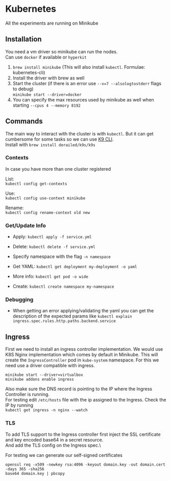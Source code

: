# Kubernetes

All the experiments are running on Minikube

## Installation

You need a vm driver so minikube can run the nodes.\
Can use `docker` if available or `hyperkit`

1. `brew install minikube` (This will also install `kubectl`. Formulae: kubernetes-cli)
2. Install the driver with brew as well
3. Start the cluster (if there is an error use `--v=7 --alsologtostderr` flags to debug)\
`minikube start --driver=docker`
4. You can specify the max resources used by minikube as well when starting `--cpus 4 --memory 8192`

## Commands

The main way to interact with the cluster is with `kubectl`. But it can get cumbersome for some tasks so we can use [K9 CLI](https://k9scli.io/).\
Install with `brew install derailed/k9s/k9s`

### Contexts
In case you have more than one cluster registered

List:\
`kubectl config get-contexts`

Use:\
`kubectl config use-context minikube`

Rename:\
`kubectl config rename-context old new`

### Get/Update Info

- Apply:
`kubectl apply -f service.yml`

- Delete:
`kubectl delete -f service.yml`

- Specify namespace with the flag `-n namespace`

- Get YAML:
`kubectl get deployment my-deployment -o yaml`

- More info:
`kubectl get pod -o wide`

- Create:
`kubectl create namespace my-namespace `

### Debugging

- When getting an error applying/validating the yaml you can get the description of the expected params like
`kubectl explain ingress.spec.rules.http.paths.backend.service`

## Ingress

First we need to install an ingress controller implementation. We would use K8S Nginx implementation which comes by default in Minikube.
This will create the `IngressController` pod in `kube-system` namespace. For this we need use a driver compatible with ingress.

```
minikube start --driver=virtualbox
minikube addons enable ingress
```

Also make sure the DNS record is pointing to the IP where the Ingress Controller is running.\
For testing edit `/etc/hosts` file with the ip assigned to the Ingress. Check the IP by running\
`kubectl get ingress -n nginx --watch`

### TLS

To add TLS support to the Ingress controller first inject the SSL certificate and key encoded base64 in a secret resource.\
And add the TLS config on the Ingress spec.\

For testing we can generate our self-signed certificates
```
openssl req -x509 -newkey rsa:4096 -keyout domain.key -out domain.cert -days 365 -sha256
base64 domain.key | pbcopy
```
